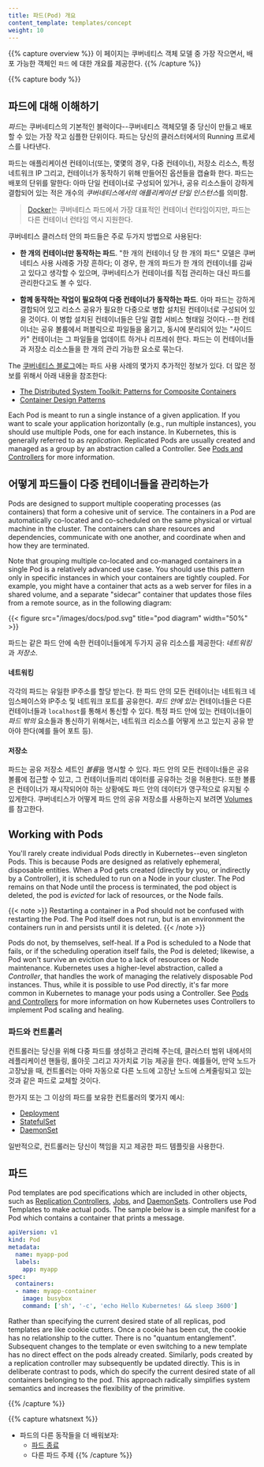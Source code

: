 ```yaml
---
title: 파드(Pod) 개요
content_template: templates/concept
weight: 10
---
```


{{% capture overview %}}
이 페이지는 쿠버네티스 객체 모델 중 가장 작으면서, 배포 가능한 객체인 `파드` 에 대한 개요를 제공한다.
{{% /capture %}}


{{% capture body %}}
## 파드에 대해 이해하기

*파드*는 쿠버네티스의 기본적인 블럭이다--쿠버네티스 객체모델 중 당신이 만들고 배포할 수 있는 가장 작고 심플한 단위이다. 파드는 당신의 클러스터에서의 Running 프로세스를 나타낸다. 

파드는 애플리케이션 컨테이너(또는, 몇몇의 경우, 다중 컨테이너), 저장소 리소스, 특정 네트워크 IP 그리고, 컨테이너가 동작하기 위해 만들어진 옵션들을 캡슐화 한다.
파드는 배포의 단위를 말한다: 아마 단일 컨테이너로 구성되어 있거나, 공유 리소스들이 강하게 결합되어 있는 적은 개수의 *쿠버네티스에서의 애플리케이션 단일 인스턴스*를 의미함.

> [Docker](https://www.docker.com)는 쿠버네티스 파드에서 가장 대표적인 컨테이너 런타임이지만, 파드는 다른 컨테이너 런타임 역시 지원한다.


쿠버네티스 클러스터 안의 파드들은 주로 두가지 방법으로 사용된다:

* **한 개의 컨테이너만 동작하는 파드**. "한 개의 컨테이너 당 한 개의 파드" 모델은 쿠버네티스 사용 사례중 가장 흔하다; 이 경우, 한 개의 파드가 한 개의 컨테이너를 감싸고 있다고 생각할 수 있으며, 쿠버네티스가 컨테이너를 직접 관리하는 대신 파드를 관리한다고도 볼 수 있다.

* **함께 동작하는 작업이 필요하여 다중 컨테이너가 동작하는 파드**. 아마 파드는 강하게 결합되어 있고 리소스 공유가 필요한 다중으로 병합 설치된 컨테이너로 구성되어 있을 것이다. 이 병합 설치된 컨테이너들은 단일 결합 서비스 형태일 것이다.--한 컨테이너는 공유 볼륨에서 퍼블릭으로 파일들을 옮기고, 동시에 분리되어 있는 "사이드카" 컨테이너는 그 파일들을 업데이트 하거나 리프레쉬 한다. 파드는 이 컨테이너들과 저장소 리소스들을 한 개의 관리 가능한 요소로 묶는다.


The [쿠버네티스 블로그](http://blog.kubernetes.io)에는 파드 사용 사례의 몇가지 추가적인 정보가 있다. 더 많은 정보를 위해서 아래 내용을 참조한다:

* [The Distributed System Toolkit: Patterns for Composite Containers](https://kubernetes.io/blog/2015/06/the-distributed-system-toolkit-patterns)
* [Container Design Patterns](https://kubernetes.io/blog/2016/06/container-design-patterns)

Each Pod is meant to run a single instance of a given application. If you want to scale your application horizontally (e.g., run multiple instances), you should use multiple Pods, one for each instance. In Kubernetes, this is generally referred to as _replication_. Replicated Pods are usually created and managed as a group by an abstraction called a Controller. See [Pods and Controllers](#pods-and-controllers) for more information.

## 어떻게 파드들이 다중 컨테이너들을 관리하는가

Pods are designed to support multiple cooperating processes (as containers) that form a cohesive unit of service. The containers in a Pod are automatically co-located and co-scheduled on the same physical or virtual machine in the cluster. The containers can share resources and dependencies, communicate with one another, and coordinate when and how they are terminated.

Note that grouping multiple co-located and co-managed containers in a single Pod is a relatively advanced use case. You should use this pattern only in specific instances in which your containers are tightly coupled. For example, you might have a container that acts as a web server for files in a shared volume, and a separate "sidecar" container that updates those files from a remote source, as in the following diagram:

{{< figure src="/images/docs/pod.svg" title="pod diagram" width="50%" >}}

파드는 같은 파드 안에 속한 컨테이너들에게 두가지 공유 리소스를 제공한다: *네트워킹* 과 *저장소*.

#### 네트워킹

각각의 파드는 유일한 IP주소를 할당 받는다. 한 파드 안의 모든 컨테이너는 네트워크 네임스페이스와 IP주소 및 네트워크 포트를 공유한다. *파드 안에 있는* 컨테이너들은  다른 컨테이너들과 `localhost`를 통해서 통신할 수 있다. 특정 파드 안에 있는 컨테이너들이 *파드 밖의* 요소들과 통신하기 위해서는, 네트워크 리소스를 어떻게 쓰고 있는지 공유 받아야 한다(예를 들어 포트 등).

#### 저장소

파드는 공유 저장소 세트인 *볼륨*을 명시할 수 있다. 파드 안의 모든 컨테이너들은 공유 볼륨에 접근할 수 있고, 그 컨테이너들끼리 데이터를 공유하는 것을 허용한다. 또한 볼륨은 컨테이너가 재시작되어야 하는 상황에도 파드 안의 데이터가 영구적으로 유지될 수 있게한다. 쿠버네티스가 어떻게 파드 안의 공유 저장소를 사용하는지 보려면 [Volumes](/docs/concepts/storage/volumes/)를 참고한다.

## Working with Pods

You'll rarely create individual Pods directly in Kubernetes--even singleton Pods. This is because Pods are designed as relatively ephemeral, disposable entities. When a Pod gets created (directly by you, or indirectly by a Controller), it is scheduled to run on a Node in your cluster. The Pod remains on that Node until the process is terminated, the pod object is deleted, the pod is *evicted* for lack of resources, or the Node fails.

{{< note >}}
Restarting a container in a Pod should not be confused with restarting the Pod. The Pod itself does not run, but is an environment the containers run in and persists until it is deleted.
{{< /note >}}

Pods do not, by themselves, self-heal. If a Pod is scheduled to a Node that fails, or if the scheduling operation itself fails, the Pod is deleted; likewise, a Pod won't survive an eviction due to a lack of resources or Node maintenance. Kubernetes uses a higher-level abstraction, called a *Controller*, that handles the work of managing the relatively disposable Pod instances. Thus, while it is possible to use Pod directly, it's far more common in Kubernetes to manage your pods using a Controller. See [Pods and Controllers](#pods-and-controllers) for more information on how Kubernetes uses Controllers to implement Pod scaling and healing.

### 파드와 컨트롤러

컨트롤러는 당신을 위해 다중 파드를 생성하고 관리해 주는데, 클러스터 범위 내에서의 레플리케이션 핸들링, 롤아웃 그리고 자가치료 기능 제공을 한다. 예를들어, 만약 노드가 고장났을 때, 컨트롤러는 아마 자동으로 다른 노드에 고장난 노드에 스케줄링되고 있는 것과 같은 파드로 교체할 것이다.  

한가지 또는 그 이상의 파드를 보유한 컨트롤러의 몇가지 예시:

* [Deployment](/docs/concepts/workloads/controllers/deployment/)
* [StatefulSet](/docs/concepts/workloads/controllers/statefulset/)
* [DaemonSet](/docs/concepts/workloads/controllers/daemonset/)

일반적으로, 컨트롤러는 당신이 책임을 지고 제공한 파드 템플릿을 사용한다.

## 파드 

Pod templates are pod specifications which are included in other objects, such as
[Replication Controllers](/docs/concepts/workloads/controllers/replicationcontroller/), [Jobs](/docs/concepts/jobs/run-to-completion-finite-workloads/), and
[DaemonSets](/docs/concepts/workloads/controllers/daemonset/).  Controllers use Pod Templates to make actual pods.
The sample below is a simple manifest for a Pod which contains a container that prints
a message.

```yaml
apiVersion: v1
kind: Pod
metadata:
  name: myapp-pod
  labels:
    app: myapp
spec:
  containers:
  - name: myapp-container
    image: busybox
    command: ['sh', '-c', 'echo Hello Kubernetes! && sleep 3600']
```

Rather than specifying the current desired state of all replicas, pod templates are like cookie cutters. Once a cookie has been cut, the cookie has no relationship to the cutter. There is no "quantum entanglement". Subsequent changes to the template or even switching to a new template has no direct effect on the pods already created. Similarly, pods created by a replication controller may subsequently be updated directly. This is in deliberate contrast to pods, which do specify the current desired state of all containers belonging to the pod. This approach radically simplifies system semantics and increases the flexibility of the primitive.

{{% /capture %}}

{{% capture whatsnext %}}
* 파드의 다른 동작들을 더 배워보자:
  * [파드 종료](/docs/concepts/workloads/pods/pod/#termination-of-pods)
  * 다른 파드 주제
{{% /capture %}}
